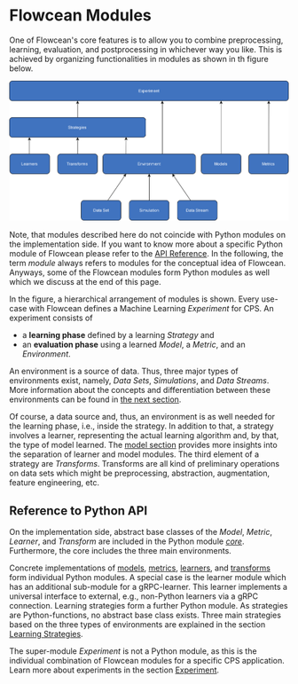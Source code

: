 # Flowcean Modules

One of Flowcean's core features is to allow you to combine preprocessing, learning, evaluation, and postprocessing in whichever way you like.
This is achieved by organizing functionalities in modules as shown in th figure below.

![Flowcean Modules](../assets/flowcean_modules.svg)

Note, that modules described here do not coincide with Python modules on the implementation side.
If you want to know more about a specific Python module of Flowcean please refer to the [API Reference](https://www3.tuhh.de/agenc/reference/flowcean/).
In the following, the term *module* always refers to modules for the conceptual idea of Flowcean.
Anyways, some of the Flowcean modules form Python modules as well which we discuss at the end of this page.

In the figure, a hierarchical arrangement of modules is shown.
Every use-case with Flowcean defines a Machine Learning *Experiment* for CPS.
An experiment consists of

* a **learning phase** defined by a learning *Strategy* and
* an **evaluation phase** using a learned *Model*, a *Metric*, and an *Environment*.

An environment is a source of data.
Thus, three major types of environments exist, namely, *Data Sets*, *Simulations*, and *Data Streams*.
More information about the concepts and differentiation between these environments can be found in [the next section](https://www3.tuhh.de/agenc/user_guide/environment/).

Of course, a data source and, thus, an environment is as well needed for the learning phase, i.e., inside the strategy.
In addition to that, a strategy involves a learner, representing the actual learning algorithm and, by that, the type of model learned.
The [model section](https://www3.tuhh.de/agenc/user_guide/model/) provides more insights into the separation of learner and model modules.
The third element of a strategy are *Transforms*.
Transforms are all kind of preliminary operations on data sets which might be preprocessing, abstraction, augmentation, feature engineering, etc.

## Reference to Python API

On the implementation side, abstract base classes of the *Model*, *Metric*, *Learner*, and *Transform* are included in the Python module [*core*](https://www3.tuhh.de/agenc/reference/flowcean/core/).
Furthermore, the core includes the three main environments.

Concrete implementations of [models](https://www3.tuhh.de/agenc/reference/flowcean/models/), [metrics](https://www3.tuhh.de/agenc/reference/flowcean/metrics/), [learners](https://www3.tuhh.de/agenc/reference/flowcean/learners/), and [transforms](https://www3.tuhh.de/agenc/reference/flowcean/transforms/) form individual Python modules.
A special case is the learner module which has an additional sub-module for a gRPC-learner.
This learner implements a universal interface to external, e.g., non-Python learners via a gRPC connection.
Learning strategies form a further Python module.
As strategies are Python-functions, no abstract base class exists.
Three main strategies based on the three types of environments are explained in the section [Learning Strategies](https://www3.tuhh.de/agenc/user_guide/learning_strategies/).

The super-module *Experiment* is not a Python module, as this is the individual combination of Flowcean modules for a specific CPS application.
Learn more about experiments in the section [Experiment](https://www3.tuhh.de/agenc/user_guide/experiment/).
